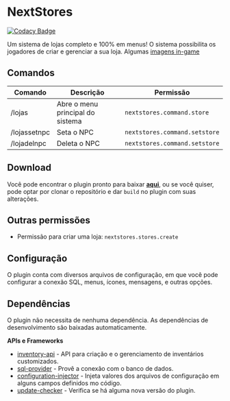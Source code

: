 # NextStores

[![Codacy Badge](https://api.codacy.com/project/badge/Grade/93f33d10a033448c88c93e07f0bb7a32)](https://app.codacy.com/gh/NextPlugins/NextStores?utm_source=github.com&utm_medium=referral&utm_content=NextPlugins/NextStores&utm_campaign=Badge_Grade_Settings)

Um sistema de lojas completo e 100% em menus! O sistema possibilita os jogadores de criar e gerenciar a sua loja.
Algumas [imagens in-game](https://imgur.com/a/DWBdfjb)

## Comandos

| Comando      | Descrição                        | Permissão                     |
|--------------|----------------------------------|-------------------------------|
| /lojas       | Abre o menu principal do sistema | `nextstores.command.store`    |
| /lojassetnpc | Seta o NPC                       | `nextstores.command.setstore` |
| /lojadelnpc  | Deleta o NPC                     | `nextstores.command.setstore` |

## Download

Você pode encontrar o plugin pronto para baixar [**aqui**](https://github.com/NextPlugins/NextStores/releases), ou se
você quiser, pode optar por clonar o repositório e dar
`build` no plugin com suas alterações.

## Outras permissões

- Permissão para criar uma loja: `nextstores.stores.create`

## Configuração

O plugin conta com diversos arquivos de configuração, em que você pode configurar a conexão SQL, menus, ícones,
mensagens, e outras opções.

## Dependências

O plugin não necessita de nenhuma dependência. As dependências de desenvolvimento são baixadas automaticamente.

**APIs e Frameworks**

- [inventory-api](https://github.com/HenryFabio/inventory-api) - API para criação e o gerenciamento de inventários
  customizados.
- [sql-provider](https://github.com/henryfabio/sql-provider) - Provê a conexão com o banco de dados.
- [configuration-injector](https://github.com/HenryFabio/configuration-injector) - Injeta valores dos arquivos de
  configuração em alguns campos definidos mo código.
- [update-checker](https://github.com/Yuhtin/update-checker) - Verifica se há alguma nova versão do plugin.
